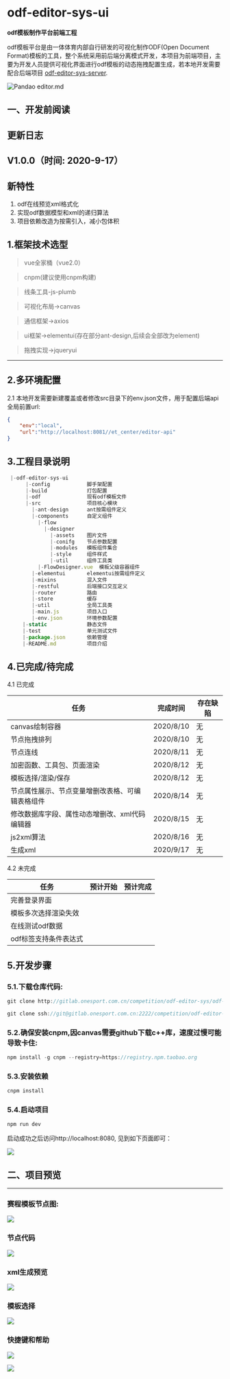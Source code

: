 # odf-editor-sys-ui

**odf模板制作平台前端工程**




odf模板平台是由一体体育内部自行研发的可视化制作ODF(Open Document Format)模板的工具，整个系统采用前后端分离模式开发，本项目为前端项目，主要为开发人员提供可视化界面进行odf模板的动态拖拽配置生成，若本地开发需要配合后端项目 [odf-editor-sys-server](http://gitlab.onesport.com.cn/competition/odf-editor-sys/odf-editor-sys-server "odf-editor-sys-server").


![Pandao editor.md](https://images.gitee.com/uploads/images/2020/0917/111316_174e752c_2291825.jpeg "Pandao editor.md")

## 一、开发前阅读

##  更新日志

## V1.0.0（时间: 2020-9-17）
## 新特性

1. odf在线预览xml格式化
2. 实现odf数据模型和xml的递归算法
3. 项目依赖改造为按需引入，减小包体积

## 1.框架技术选型
>vue全家桶（vue2.0）

>cnpm(建议使用cnpm构建)

>线条工具-js-plumb

>可视化布局->canvas

>通信框架->axios

>ui框架->elementui(存在部分ant-design,后续会全部改为element)

>拖拽实现->jqueryui

------------

## 2.多环境配置

2.1 本地开发需要新建覆盖或者修改src目录下的env.json文件，用于配置后端api全局前置url:
```json
{
    "env":"local",
    "url":"http://localhost:8081//et_center/editor-api"
}
```

## 3.工程目录说明

```javascript
 |-odf-editor-sys-ui                    
      |-config            脚手架配置
	  |-build             打包配置
	  |-odf               现有odf模板文件
      |-src               项目核心模块
	    |-ant-design      ant按需组件定义
		|-components      自定义组件
		  |-flow
		    |-designer
			  |-assets    图片文件
			  |-conifg    节点参数配置
			  |-modules   模板组件集合
			  |-style     组件样式
			  |-util      组件工具类
		  |-FlowDesigner.vue  模板父级容器组件
	    |-elementui	      elementui按需组件定义
		|-mixins          混入文件
		|-restful         后端接口交互定义
		|-router          路由
		|-store           缓存
		|-util            全局工具类
		|-main.js         项目入口
		|-env.json        环境参数配置
	 |-static             静态文件
	 |-test               单元测试文件
     |-package.json       依赖管理
	 |-README.md          项目介绍
```

## 4.已完成/待完成
4.1 已完成


| 任务 | 完成时间 | 存在缺陷 |
| ------ | ------ | ------ |
| canvas绘制容器 | 2020/8/10 | 无 |
| 节点拖拽排列 | 2020/8/10  | 无 |
| 节点连线    |  2020/8/11  | 无   |
| 加密函数、工具包、页面渲染    |  2020/8/12  | 无   |
| 模板选择/渲染/保存    |  2020/8/12  | 无   |
| 节点属性展示、节点变量增删改表格、可编辑表格组件    |  2020/8/14  | 无   |
| 修改数据库字段、属性动态增删改、xml代码编辑器    |  2020/8/15  | 无   |
| js2xml算法    |  2020/8/16  | 无   |
| 生成xml    |  2020/9/17  | 无   |

4.2 未完成

| 任务 | 预计开始 | 预计完成 |
| ------ | ------ | ------ |
| 完善登录界面 | |  |
| 模板多次选择渲染失效 |   |  |
| 在线测试odf数据    |   |    |
| odf标签支持条件表达式    |   |    | |

## 5.开发步骤
### 5.1.下载仓库代码:
```java
git clone http://gitlab.onesport.com.cn/competition/odf-editor-sys/odf-editor-sys-ui.git

git clone ssh://git@gitlab.onesport.com.cn:2222/competition/odf-editor-sys/odf-editor-sys-ui.git
```

### 5.2.确保安装cnpm,因canvas需要github下载c++库，速度过慢可能导致卡住:
```java
npm install -g cnpm --registry=https://registry.npm.taobao.org
```

### 5.3.安装依赖
```java
cnpm install
```

### 5.4.启动项目
```java
npm run dev
```

启动成功之后访问http://localhost:8080, 见到如下页面即可：

![](https://images.gitee.com/uploads/images/2020/0917/150553_36f02e5f_2291825.png)

## 二、项目预览


------------

### 赛程模板节点图:

![](https://images.gitee.com/uploads/images/2020/0917/150655_b314875e_2291825.png)

### 节点代码
![](https://images.gitee.com/uploads/images/2020/0917/151141_451694d0_2291825.png)

### xml生成预览
![](https://images.gitee.com/uploads/images/2020/0917/151210_586e8a3c_2291825.png)

### 模板选择
![](https://images.gitee.com/uploads/images/2020/0917/151218_e29c2368_2291825.png)

### 快捷键和帮助
![](https://images.gitee.com/uploads/images/2020/0917/151150_cd1de3af_2291825.png)

![](https://images.gitee.com/uploads/images/2020/0917/151201_4895de9f_2291825.png)
